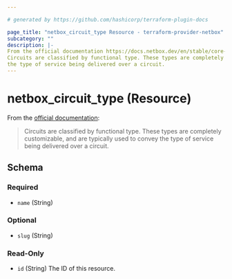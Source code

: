 ```yaml
---

# generated by https://github.com/hashicorp/terraform-plugin-docs

page_title: "netbox_circuit_type Resource - terraform-provider-netbox"
subcategory: ""
description: |-
From the official documentation https://docs.netbox.dev/en/stable/core-functionality/circuits/#circuit-types:
Circuits are classified by functional type. These types are completely customizable, and are typically used to convey
the type of service being delivered over a circuit.
---
```


# netbox_circuit_type (Resource)

From the [official documentation](https://docs.netbox.dev/en/stable/core-functionality/circuits/#circuit-types):

> Circuits are classified by functional type. These types are completely customizable, and are typically used to convey
> the type of service being delivered over a circuit.



<!-- schema generated by tfplugindocs -->

## Schema

### Required

- `name` (String)

### Optional

- `slug` (String)

### Read-Only

- `id` (String) The ID of this resource.



